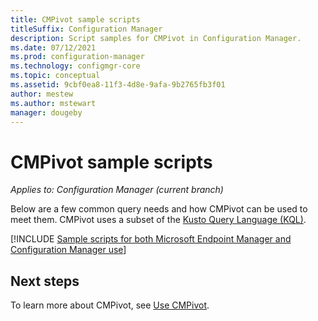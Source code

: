 ```yaml
---
title: CMPivot sample scripts
titleSuffix: Configuration Manager
description: Script samples for CMPivot in Configuration Manager.
ms.date: 07/12/2021
ms.prod: configuration-manager
ms.technology: configmgr-core
ms.topic: conceptual
ms.assetid: 9cbf0ea8-11f3-4d8e-9afa-9b2765fb3f01
author: mestew
ms.author: mstewart 
manager: dougeby
---
```


# CMPivot sample scripts
<!---->
*Applies to: Configuration Manager (current branch)*

Below are a few common query needs and how CMPivot can be used to meet them. CMPivot uses a subset of the [Kusto Query Language (KQL)](https://docs.microsoft.com/azure/kusto/query/).

[!INCLUDE [Sample scripts for both Microsoft Endpoint Manager and Configuration Manager use](includes/cmpivot-samples-shared.md)]

## Next steps

To learn more about CMPivot, see [Use CMPivot](cmpivot.md).